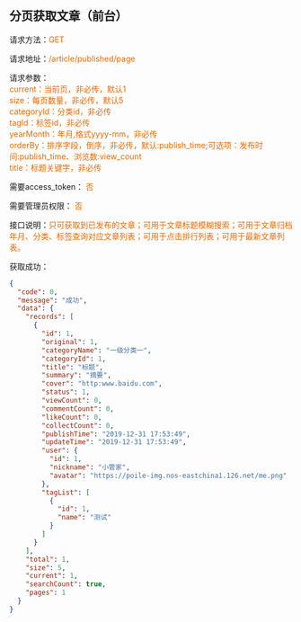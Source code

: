 ## 分页获取文章（前台）

<p>请求方法：<span style="color:#e96900">GET</p>
<p>请求地址：<span style="color:#e96900">/article/published/page</span></p>
<p>请求参数：
<br>
<span style="color:#e96900">current：当前页，非必传，默认1</span>
<br>
<span style="color:#e96900">size：每页数量，非必传，默认5</span>
<br>
<span style="color:#e96900">categoryId：分类id，非必传</span>
<br>
<span style="color:#e96900">tagId：标签id，非必传</span>
<br>
<span style="color:#e96900">yearMonth：年月,格式yyyy-mm，非必传</span>
<br>
<span style="color:#e96900">orderBy：排序字段，倒序，非必传，默认:publish_time;可选项：发布时间:publish_time、浏览数:view_count</span>
<br>
<span style="color:#e96900">title：标题关键字，非必传</span>

</p>
<p>需要access_token： <span style="color:#e96900">否</span></p>
<p>需要管理员权限： <span style="color:#e96900">否</span></p>
<p>接口说明：<span style="color:#e96900">只可获取到已发布的文章；可用于文章标题模糊搜索；可用于文章归档年月、分类、标签查询对应文章列表；可用于点击排行列表；可用于最新文章列表。</span></p>
<p></p>

获取成功：
```json
{
  "code": 0,
  "message": "成功",
  "data": {
    "records": [
      {
        "id": 1,
        "original": 1,
        "categoryName": "一级分类一",
        "categoryId": 1,
        "title": "标题",
        "summary": "摘要",
        "cover": "http:www.baidu.com",
        "status": 1,
        "viewCount": 0,
        "commentCount": 0,
        "likeCount": 0,
        "collectCount": 0,
        "publishTime": "2019-12-31 17:53:49",
        "updateTime": "2019-12-31 17:53:49",
        "user": {
          "id": 1,
          "nickname": "小管家",
          "avatar": "https://poile-img.nos-eastchina1.126.net/me.png"
        },
        "tagList": [
          {
            "id": 1,
            "name": "测试"
          }
        ]
      }
    ],
    "total": 1,
    "size": 5,
    "current": 1,
    "searchCount": true,
    "pages": 1
  }
}
```
